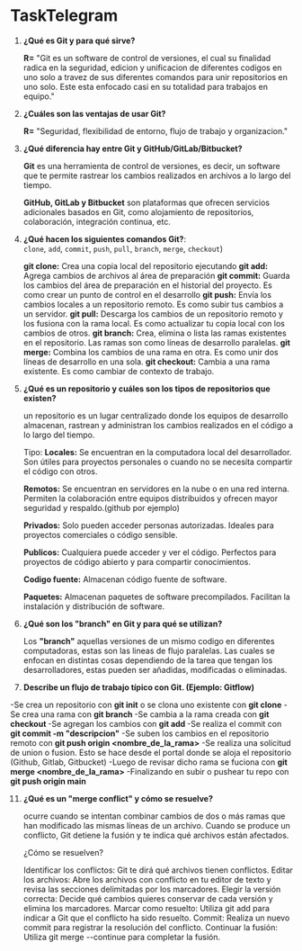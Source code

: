 # TaskTelegram

1. **¿Qué es Git y para qué sirve?**

   **R=** "Git es un software de control de versiones, el cual su finalidad radica en la seguridad, edicion y unificacion de diferentes codigos en uno solo a travez de sus
   diferentes comandos para unir repositorios en uno solo. Este esta enfocado casi en su totalidad para trabajos en equipo."

2. **¿Cuáles son las ventajas de usar Git?**

   **R=** "Seguridad, flexibilidad de entorno, flujo de trabajo y organizacion."

3. **¿Qué diferencia hay entre Git y GitHub/GitLab/Bitbucket?**

   **Git** es una herramienta de control de versiones, es decir, un software que te permite rastrear los cambios realizados en archivos a lo largo del tiempo.

   **GitHub, GitLab y Bitbucket** son plataformas que ofrecen servicios adicionales basados en Git, como alojamiento de repositorios, colaboración, integración continua, etc.

4. **¿Qué hacen los siguientes comandos Git?**:  
   `clone`, `add`, `commit`, `push`, `pull`, `branch`, `merge`, `checkout`)

   **git clone:** Crea una copia local del repositorio ejecutando
   **git add:** Agrega cambios de archivos al área de preparación
   **git commit:** Guarda los cambios del área de preparación en el historial del proyecto. Es como crear un punto de control en el desarrollo
   **git push:** Envía los cambios locales a un repositorio remoto. Es como subir tus cambios a un servidor.
   **git pull:** Descarga los cambios de un repositorio remoto y los fusiona con la rama local. Es como actualizar tu copia local con los cambios de otros.
   **git branch:** Crea, elimina o lista las ramas existentes en el repositorio. Las ramas son como líneas de desarrollo paralelas.
   **git merge:** Combina los cambios de una rama en otra. Es como unir dos líneas de desarrollo en una sola.
   **git checkout:** Cambia a una rama existente. Es como cambiar de contexto de trabajo.

5. **¿Qué es un repositorio y cuáles son los tipos de repositorios que existen?**

   un repositorio es un lugar centralizado donde los equipos de desarrollo almacenan, rastrean y administran los cambios realizados en el código a lo largo del tiempo.

   Tipo:
   **Locales:** Se encuentran en la computadora local del desarrollador.
   Son útiles para proyectos personales o cuando no se necesita compartir el código con otros.

   **Remotos:** Se encuentran en servidores en la nube o en una red interna.
   Permiten la colaboración entre equipos distribuidos y ofrecen mayor seguridad y respaldo.(github por ejemplo)

   **Privados:** Solo pueden acceder personas autorizadas.
   Ideales para proyectos comerciales o código sensible.

   **Publicos:** Cualquiera puede acceder y ver el código.
   Perfectos para proyectos de código abierto y para compartir conocimientos.

   **Codigo fuente:** Almacenan código fuente de software.

   **Paquetes:** Almacenan paquetes de software precompilados.
   Facilitan la instalación y distribución de software.
   

6. **¿Qué son los "branch" en Git y para qué se utilizan?**

   Los **"branch"** aquellas versiones de un mismo codigo en diferentes computadoras, estas son las lineas de flujo paralelas.
   Las cuales se enfocan en distintas cosas dependiendo de la tarea que tengan los desarrolladores, estas pueden ser añadidas, modificadas o eliminadas.

11. **Describe un flujo de trabajo típico con Git.  (Ejemplo: Gitflow)**

   -Se crea un repositorio con **git init** o se clona uno existente con **git clone**
   -Se crea una rama con **git branch <nombre>**
   -Se cambia a la rama creada con **git checkout <nombre>**
   -Se agregan los cambios con **git add <archivo>**
   -Se realiza el commit con **git commit -m "descripcion"**
   -Se suben los cambios en el repositorio remoto con **git push origin <nombre_de_la_rama>**
   -Se realiza una solicitud de union o fusion. Esto se hace desde el portal donde se aloja el repositorio (Github, Gitlab, Gitbucket)
   -Luego de revisar dicho rama se fuciona con **git merge <nombre_de_la_rama>**
   -Finalizando en subir o pushear tu repo con **git push origin main**

   
11. **¿Qué es un "merge conflict" y cómo se resuelve?**

    ocurre cuando se intentan combinar cambios de dos o más ramas que han modificado las mismas líneas de un archivo.
    Cuando se produce un conflicto, Git detiene la fusión y te indica qué archivos están afectados.

    ¿Cómo se resuelven?

    Identificar los conflictos: Git te dirá qué archivos tienen conflictos.
    Editar los archivos: Abre los archivos con conflicto en tu editor de texto y revisa las secciones delimitadas por los marcadores.
    Elegir la versión correcta: Decide qué cambios quieres conservar de cada versión y elimina los marcadores.
    Marcar como resuelto: Utiliza git add <archivo> para indicar a Git que el conflicto ha sido resuelto.
    Commit: Realiza un nuevo commit para registrar la resolución del conflicto.
    Continuar la fusión: Utiliza git merge --continue para completar la fusión.
    

